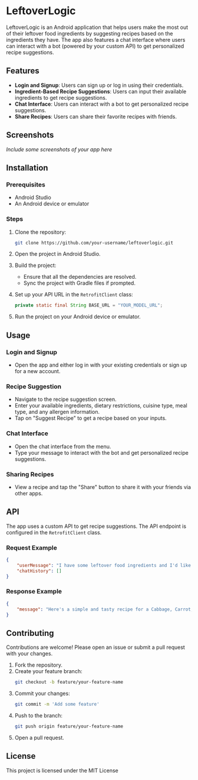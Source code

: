 # LeftoverLogic

LeftoverLogic is an Android application that helps users make the most out of their leftover food ingredients by suggesting recipes based on the ingredients they have. The app also features a chat interface where users can interact with a bot (powered by your custom API) to get personalized recipe suggestions.

## Features

- **Login and Signup**: Users can sign up or log in using their credentials.
- **Ingredient-Based Recipe Suggestions**: Users can input their available ingredients to get recipe suggestions.
- **Chat Interface**: Users can interact with a bot to get personalized recipe suggestions.
- **Share Recipes**: Users can share their favorite recipes with friends.

## Screenshots

*Include some screenshots of your app here*

## Installation

### Prerequisites

- Android Studio
- An Android device or emulator

### Steps

1. Clone the repository:
   ```bash
   git clone https://github.com/your-username/leftoverlogic.git
   ```

2. Open the project in Android Studio.

3. Build the project:
   - Ensure that all the dependencies are resolved.
   - Sync the project with Gradle files if prompted.

4. Set up your API URL in the `RetrofitClient` class:
   ```java
   private static final String BASE_URL = "YOUR_MODEL_URL";
   ```

5. Run the project on your Android device or emulator.

## Usage

### Login and Signup

- Open the app and either log in with your existing credentials or sign up for a new account.

### Recipe Suggestion

- Navigate to the recipe suggestion screen.
- Enter your available ingredients, dietary restrictions, cuisine type, meal type, and any allergen information.
- Tap on "Suggest Recipe" to get a recipe based on your inputs.

### Chat Interface

- Open the chat interface from the menu.
- Type your message to interact with the bot and get personalized recipe suggestions.

### Sharing Recipes

- View a recipe and tap the "Share" button to share it with your friends via other apps.

## API

The app uses a custom API to get recipe suggestions. The API endpoint is configured in the `RetrofitClient` class.

### Request Example

```json
{
    "userMessage": "I have some leftover food ingredients and I'd like to create a delicious meal out of them. Can you suggest a recipe using the following ingredients? Please include step-by-step instructions. Ingredients: Cabbage, carrot, potato. Preference: Veg",
    "chatHistory": []
}
```

### Response Example

```json
{
    "message": "Here's a simple and tasty recipe for a Cabbage, Carrot, and Potato Stir-Fry: ..."
}
```

## Contributing

Contributions are welcome! Please open an issue or submit a pull request with your changes.

1. Fork the repository.
2. Create your feature branch:
   ```bash
   git checkout -b feature/your-feature-name
   ```
3. Commit your changes:
   ```bash
   git commit -m 'Add some feature'
   ```
4. Push to the branch:
   ```bash
   git push origin feature/your-feature-name
   ```
5. Open a pull request.

## License

This project is licensed under the MIT License
